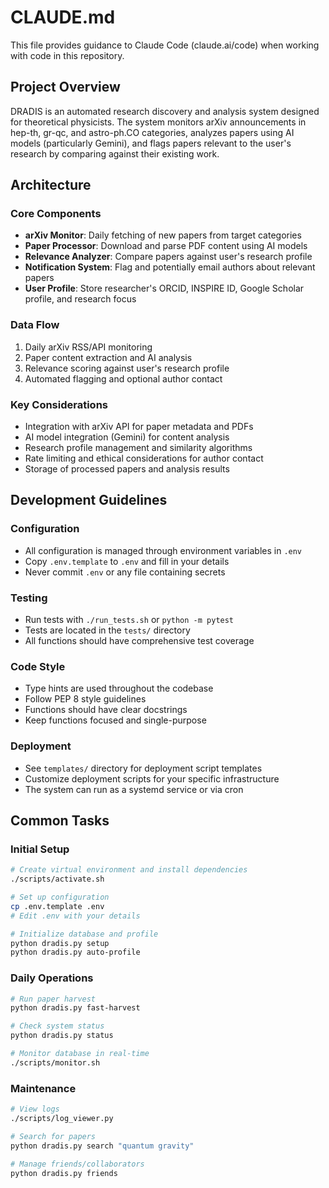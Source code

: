 # CLAUDE.md

This file provides guidance to Claude Code (claude.ai/code) when working with code in this repository.

## Project Overview

DRADIS is an automated research discovery and analysis system designed for theoretical physicists. The system monitors arXiv announcements in hep-th, gr-qc, and astro-ph.CO categories, analyzes papers using AI models (particularly Gemini), and flags papers relevant to the user's research by comparing against their existing work.

## Architecture

### Core Components
- **arXiv Monitor**: Daily fetching of new papers from target categories
- **Paper Processor**: Download and parse PDF content using AI models
- **Relevance Analyzer**: Compare papers against user's research profile
- **Notification System**: Flag and potentially email authors about relevant papers
- **User Profile**: Store researcher's ORCID, INSPIRE ID, Google Scholar profile, and research focus

### Data Flow
1. Daily arXiv RSS/API monitoring
2. Paper content extraction and AI analysis
3. Relevance scoring against user's research profile
4. Automated flagging and optional author contact

### Key Considerations
- Integration with arXiv API for paper metadata and PDFs
- AI model integration (Gemini) for content analysis
- Research profile management and similarity algorithms
- Rate limiting and ethical considerations for author contact
- Storage of processed papers and analysis results

## Development Guidelines

### Configuration
- All configuration is managed through environment variables in `.env`
- Copy `.env.template` to `.env` and fill in your details
- Never commit `.env` or any file containing secrets

### Testing
- Run tests with `./run_tests.sh` or `python -m pytest`
- Tests are located in the `tests/` directory
- All functions should have comprehensive test coverage

### Code Style
- Type hints are used throughout the codebase
- Follow PEP 8 style guidelines
- Functions should have clear docstrings
- Keep functions focused and single-purpose

### Deployment
- See `templates/` directory for deployment script templates
- Customize deployment scripts for your specific infrastructure
- The system can run as a systemd service or via cron

## Common Tasks

### Initial Setup
```bash
# Create virtual environment and install dependencies
./scripts/activate.sh

# Set up configuration
cp .env.template .env
# Edit .env with your details

# Initialize database and profile
python dradis.py setup
python dradis.py auto-profile
```

### Daily Operations
```bash
# Run paper harvest
python dradis.py fast-harvest

# Check system status
python dradis.py status

# Monitor database in real-time
./scripts/monitor.sh
```

### Maintenance
```bash
# View logs
./scripts/log_viewer.py

# Search for papers
python dradis.py search "quantum gravity"

# Manage friends/collaborators
python dradis.py friends
```